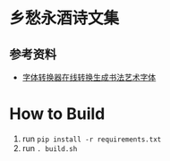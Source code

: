 # 乡愁永酒诗文集

## 参考资料

- [字体转换器在线转换生成书法艺术字体](http://www.diyiziti.com/)


# How to Build

1. run `pip install -r requirements.txt`
2. run `. build.sh`

